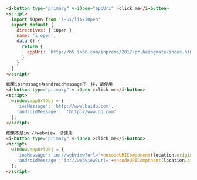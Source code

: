 <template>
  <article>
    <i-button type="primary" v-iOpen="appUri" >click me</i-button>
    <h3>props</h3>
    <table class="bordered responsive-table">
      <thead> <th>属性</th> <th>说明</th> <th>类型</th> <th>example</th> </thead>
      <tbody>
        <tr> 
        <td>value</td> 
        <td>在app里打开的链接</td> 
        <td>String</td>
        <td>http://h5.in66.com/inpromo/2017/pr-beingmate/index.html</td> 
        </tr>
      </tbody>
    </table>
  </article>
</template>

<script>
  import iOpen from 'i-ui/lib/iOpen'
  export default {
    directives: { iOpen },
    name: 'i-open',
    data () {
      return {
        appUri: `http://h5.in66.com/inpromo/2017/pr-beingmate/index.html`
      }
    }
  }
</script>
``` html
<i-button type="primary" v-iOpen="appUri" >click me</i-button>
<script>
  import iOpen from 'i-ui/lib/iOpen'
  export default {
    directives: { iOpen },
    name: 'i-open',
    data () {
      return {
        appUri: `http://h5.in66.com/inpromo/2017/pr-beingmate/index.html`
      }
    }
  }
</script>

如果iosMessage与androidMessage不一样，请使用
<i-button type="primary" v-iOpen >click me</i-button>
<script>
  window.appUrlObj = {
    'iosMessage': 'http://www.baidu.com', 
    'androidMessage':  'http://www.qq.com'
  };
</script>

如果不是in://webview，请使用
<i-button type="primary" v-iOpen >click me</i-button>
<script>
  window.appUrlObj = {
    'iosMessage':'in://webview?url='+encodeURIComponent(location.origin + '/inpromo/2017/pr-maybelline/index.html'), 
    'androidMessage':'in://webview?url='+encodeURIComponent(location.origin  + '/inpromo/2017/pr-maybelline/index.html')
  };
</script>

```

